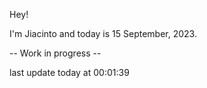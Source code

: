 Hey!

I'm Jiacinto and today is 15 September, 2023.

-- Work in progress --

last update today at 00:01:39 